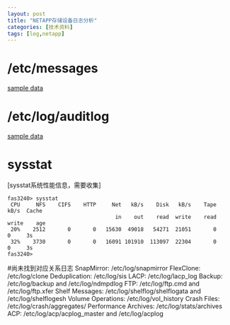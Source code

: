 ```yaml
---
layout: post
title: "NETAPP存储设备日志分析"
categories: [技术资料]
tags: [log,netapp]
---
```


# /etc/messages
[sample data](/attach/netapp/message.txt)

# /etc/log/auditlog
[sample data](/attach/netapp/auditlog.txt)


# sysstat
[sysstat系统性能信息，需要收集]
```
fas3240> sysstat
 CPU     NFS    CIFS    HTTP     Net   kB/s    Disk   kB/s    Tape   kB/s  Cache
                                  in    out    read  write    read  write    age
 20%    2512       0       0   15630  49018   54271  21051       0      0     3s
 32%    3730       0       0   16091 101910  113097  22304       0      0     3s
fas3240> 
```


#尚未找到对应关系日志
SnapMirror: /etc/log/snapmirror
FlexClone: /etc/log/clone
Deduplication: /etc/log/sis
LACP: /etc/log/lacp_log
Backup: /etc/log/backup and /etc/log/ndmpdlog
FTP: /etc/log/ftp.cmd and /etc/log/ftp.xfer
Shelf Messages: /etc/log/shelflog/shelflogata and /etc/log/shelflogesh
Volume Operations: /etc/log/vol_history
Crash Files: /etc/log/crash/aggregates/
Performance Archives: /etc/log/stats/archives
ACP: /etc/log/acp/acplog_master and /etc/log/acplog
